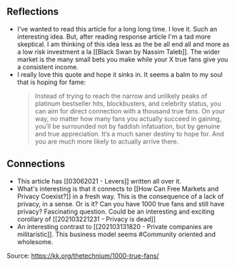## Reflections
- I've wanted to read this article for a long long time. I love it. Such an interesting idea. But, after reading response article I'm a tad more skeptical. I am thinking of this idea less as the be all end all and more as a low risk investment a la [[Black Swan by Nassim Taleb]]. The wider market is the many small bets you make while your X true fans give you a consistent income. 
- I really love this quote and hope it sinks in. It seems a balm to my soul that is hoping for fame: 
	> Instead of trying to reach the narrow and unlikely peaks of platinum bestseller hits, blockbusters, and celebrity status, you can aim for direct connection with a thousand true fans. On your way, no matter how many fans you actually succeed in gaining, you’ll be surrounded not by faddish infatuation, but by genuine and true appreciation. It’s a much saner destiny to hope for. And you are much more likely to actually arrive there.

## Connections 
- This article has [[03062021 - Levers]] written all over it. 
- What's interesting is that it connects to [[How Can Free Markets and Privacy Coexist?]] in a fresh way. This is the consequence of a lack of privacy, in a sense. Or is it? Can you have 1000 true fans and still have privacy? Fascinating question. Could be an interesting and exciting corollary of [[202103221231 - Privacy is dead]] 
- An interesting contrast to [[202103131820 - Private companies are militaristic]]. This business model seems #Community oriented and wholesome. 

Source: https://kk.org/thetechnium/1000-true-fans/


